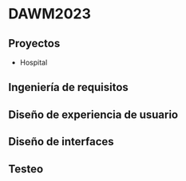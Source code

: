 # DAWM2023
## Proyectos
* Hospital
## Ingeniería de requisitos
## Diseño de experiencia de usuario
## Diseño de interfaces
## Testeo
